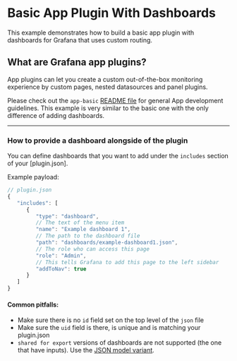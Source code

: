 # Basic App Plugin With Dashboards

This example demonstrates how to build a basic app plugin with dashboards for Grafana that uses custom routing.

## What are Grafana app plugins?

App plugins can let you create a custom out-of-the-box monitoring experience by custom pages, nested datasources and panel plugins.

Please check out the `app-basic` [README file](../app-basic/README.md) for general App development guidelines. This example is very similar to the basic one with the only difference of adding dashboards.

---

### How to provide a dashboard alongside of the plugin

You can define dashboards that you want to add under the `includes` section of your [plugin.json].

Example payload:

```javascript
// plugin.json
{
   "includes": [
      {
         "type": "dashboard",
         // The text of the menu item
         "name": "Example dashboard 1",
         // The path to the dashboard file
         "path": "dashboards/example-dashboard1.json",
         // The role who can access this page
         "role": "Admin",
         // This tells Grafana to add this page to the left sidebar
         "addToNav": true         
      }
   ]
}
```

#### Common pitfalls:
- Make sure there is no `id` field set on the top level of the `json` file
- Make sure the `uid` field is there, is unique and is matching your plugin.json
- `shared for export` versions of dashboards are not supported  (the one that have inputs). Use the [JSON model variant](https://grafana.com/docs/grafana/latest/dashboards/json-model/). 